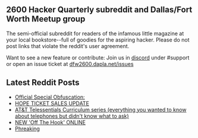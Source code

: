 ## 2600 Hacker Quarterly subreddit and Dallas/Fort Worth Meetup group
The semi-official subreddit for readers of the infamous little magazine at your local bookstore--full of goodies for the aspiring hacker. Please do not post links that violate the reddit's user agreement.

Want to see a new feature or contribute: 
Join us in [discord](https://dfw2600.dapla.net/chat) under #support or open an issue ticket at [dfw2600.dapla.net/issues](https://dfw2600.dapla.net/issues)

## Latest Reddit Posts
<!-- BLOG-POST-LIST:START -->
- [Official Special Obfuscation:](https://www.reddit.com/r/2600/comments/19bkg8u/official_special_obfuscation/)
- [HOPE TICKET SALES UPDATE](https://2600.com/content/hope-ticket-sales-update)
- [AT&T Telessentials Curriculum series (everything you wanted to know about telephones but didn't know what to ask)](https://www.reddit.com/r/2600/comments/199jkon/att_telessentials_curriculum_series_everything/)
- [NEW 'Off The Hook' ONLINE](https://2600.com/hook/17-01-2024)
- [Phreaking](https://www.reddit.com/r/2600/comments/199c284/phreaking/)
<!-- BLOG-POST-LIST:END -->
